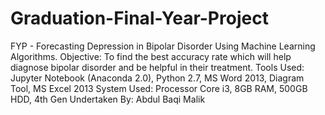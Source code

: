 # Graduation-Final-Year-Project
FYP - Forecasting Depression in Bipolar Disorder Using Machine Learning Algorithms. Objective: To find the best accuracy rate which will help diagnose bipolar disorder and be helpful in their treatment.
Tools Used: Jupyter Notebook (Anaconda 2.0), Python 2.7, MS Word 2013, Diagram Tool, MS Excel 2013
System Used: Processor Core i3, 8GB RAM, 500GB HDD, 4th Gen
Undertaken By: Abdul Baqi Malik
